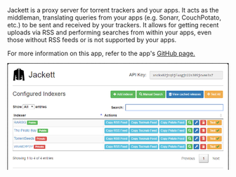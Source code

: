 Jackett is a proxy server for torrent trackers and your apps. It acts as the middleman, translating queries from your apps (e.g. Sonarr, CouchPotato, etc.) to be sent and received by your trackers. It allows for getting recent uploads via RSS and performing searches from within your apps, even those without RSS feeds or is not supported by your apps.

For more information on this app, refer to the app's [GitHub page.](https://github.com/Jackett/Jackett)

![](https://raw.githubusercontent.com/DyonR/docker-templates/master/Screenshots/jackettvpn/jackettvpn-mainpage.png)